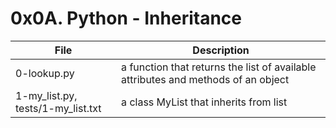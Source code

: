 # 0x0A. Python - Inheritance

|File				|Description					|
|-----------------------|-----------------------------------------|
|0-lookup.py		| a function that returns the list of available attributes and methods of an object|
|1-my_list.py, tests/1-my_list.txt|a class MyList that inherits from list	|

